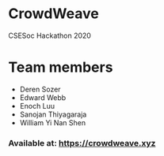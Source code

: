 # CrowdWeave
CSESoc Hackathon 2020

# Team members

- Deren Sozer
- Edward Webb
- Enoch Luu
- Sanojan Thiyagaraja
- William Yi Nan Shen

### Available at: https://crowdweave.xyz
